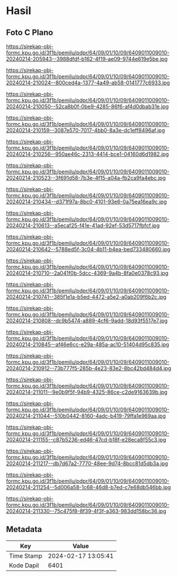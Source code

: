 # Hasil

## Foto C Plano

https://sirekap-obj-formc.kpu.go.id/3f1b/pemilu/pdpr/64/09/01/10/09/6409011009010-20240214-205943--3988dfdf-b162-4f19-ae09-9744e619e5be.jpg

https://sirekap-obj-formc.kpu.go.id/3f1b/pemilu/pdpr/64/09/01/10/09/6409011009010-20240214-210024--800ced4a-1377-4a49-ab58-0141777c6933.jpg

https://sirekap-obj-formc.kpu.go.id/3f1b/pemilu/pdpr/64/09/01/10/09/6409011009010-20240214-210050--52ca8b0f-0be9-4285-86f6-af4d0dbab31e.jpg

https://sirekap-obj-formc.kpu.go.id/3f1b/pemilu/pdpr/64/09/01/10/09/6409011009010-20240214-210159--3087e570-7017-4bb0-8a3e-dc1eff8496af.jpg

https://sirekap-obj-formc.kpu.go.id/3f1b/pemilu/pdpr/64/09/01/10/09/6409011009010-20240214-210256--950ae46c-2313-4414-bce1-04160d6d1982.jpg

https://sirekap-obj-formc.kpu.go.id/3f1b/pemilu/pdpr/64/09/01/10/09/6409011009010-20240214-210523--3f691d58-7b3e-4f15-a04a-fb2ca9fa4ebc.jpg

https://sirekap-obj-formc.kpu.go.id/3f1b/pemilu/pdpr/64/09/01/10/09/6409011009010-20240214-210434--d371f97a-8bc0-4101-93e6-0a75ea16ea9c.jpg

https://sirekap-obj-formc.kpu.go.id/3f1b/pemilu/pdpr/64/09/01/10/09/6409011009010-20240214-210613--a5ecaf25-f41e-41ad-92ef-53d5717fbfcf.jpg

https://sirekap-obj-formc.kpu.go.id/3f1b/pemilu/pdpr/64/09/01/10/09/6409011009010-20240214-210642--5788ed5f-3c04-4b11-b4ea-bed733480660.jpg

https://sirekap-obj-formc.kpu.go.id/3f1b/pemilu/pdpr/64/09/01/10/09/6409011009010-20240214-210710--2a041f0b-5dcc-4369-9a4b-8fa0e0378c93.jpg

https://sirekap-obj-formc.kpu.go.id/3f1b/pemilu/pdpr/64/09/01/10/09/6409011009010-20240214-210741--385f1e1a-b5ed-4472-a5e2-a0ab209f6b2c.jpg

https://sirekap-obj-formc.kpu.go.id/3f1b/pemilu/pdpr/64/09/01/10/09/6409011009010-20240214-210808--dc9b5474-a889-4cf6-9add-18d93f5517e7.jpg

https://sirekap-obj-formc.kpu.go.id/3f1b/pemilu/pdpr/64/09/01/10/09/6409011009010-20240214-210845--af46e6cc-e29a-485a-ac10-51404d95c835.jpg

https://sirekap-obj-formc.kpu.go.id/3f1b/pemilu/pdpr/64/09/01/10/09/6409011009010-20240214-210912--73b777f5-285b-4e23-83e2-8bc42bd484d4.jpg

https://sirekap-obj-formc.kpu.go.id/3f1b/pemilu/pdpr/64/09/01/10/09/6409011009010-20240214-211011--9e0b9f5f-94b9-4325-86ce-c2de9163639b.jpg

https://sirekap-obj-formc.kpu.go.id/3f1b/pemilu/pdpr/64/09/01/10/09/6409011009010-20240214-211044--510b0442-8160-4adc-b419-79ffa1e969aa.jpg

https://sirekap-obj-formc.kpu.go.id/3f1b/pemilu/pdpr/64/09/01/10/09/6409011009010-20240214-211155--c87b5236-ed46-47cd-b18f-e28eca8f55c3.jpg

https://sirekap-obj-formc.kpu.go.id/3f1b/pemilu/pdpr/64/09/01/10/09/6409011009010-20240214-211217--db7d67a2-7770-48ee-9d74-8bcc81d5db3a.jpg

https://sirekap-obj-formc.kpu.go.id/3f1b/pemilu/pdpr/64/09/01/10/09/6409011009010-20240214-211254--5d006a58-1c68-46d8-b7ed-c7e68db546bb.jpg

https://sirekap-obj-formc.kpu.go.id/3f1b/pemilu/pdpr/64/09/01/10/09/6409011009010-20240214-211330--75c475f8-8f39-4f3f-a363-983dd158bc36.jpg


## Metadata

| Key        | Value               |
| ---------- | ------------------- |
| Time Stamp | 2024-02-17 13:05:41 |
| Kode Dapil | 6401                |



